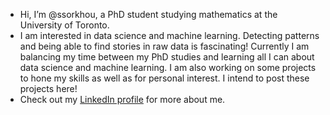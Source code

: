 - Hi, I’m @ssorkhou, a PhD student studying mathematics at the University of Toronto.
- I am interested in data science and machine learning. Detecting patterns and being able to find stories in raw data is fascinating! Currently I am balancing my time between my PhD studies and learning all I can about data science and machine learning. I am also working on some projects to hone my skills as well as for personal interest. I intend to post these projects here!
- Check out my [LinkedIn profile](https://www.linkedin.com/in/saied-sorkhou) for more about me.

<!---
ssorkhou/ssorkhou is a ✨ special ✨ repository because its `README.md` (this file) appears on your GitHub profile.
You can click the Preview link to take a look at your changes.
--->
